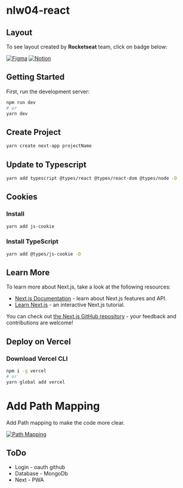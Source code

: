 # nlw04-react

## Layout

To see layout created by **Rocketseat** team, click on badge below:

<a href="https://www.figma.com/file/UnPgRXKJulEvLAq3qkfRQX/Move.it-1.0" target="_blank"><img alt="Figma" src="https://shields.io/badge/figma-red"/></a>
<a href="https://www.notion.so/Configura-es-do-ambiente-React-76f2963a042f45b9b9b567a2795945b8" target="_blank"><img alt="Notion" src="https://shields.io/badge/notion-white"/></a>


## Getting Started

First, run the development server:

```bash
npm run dev
# or
yarn dev
```

## Create Project

```bash
yarn create next-app projectName
```

## Update to Typescript

```bash
yarn add typescript @types/react @types/react-dom @types/node -D
```

## Cookies

### Install
```bash
yarn add js-cookie
```

### Install TypeScript
```bash
yarn add @types/js-cookie -D
```

## Learn More

To learn more about Next.js, take a look at the following resources:

- [Next.js Documentation](https://nextjs.org/docs) - learn about Next.js features and API.
- [Learn Next.js](https://nextjs.org/learn) - an interactive Next.js tutorial.

You can check out [the Next.js GitHub repository](https://github.com/vercel/next.js/) - your feedback and contributions are welcome!

## Deploy on Vercel

### Download Vercel CLI
```bash
npm i -g vercel
# or
yarn global add vercel
```

# Add Path Mapping

Add Path mapping to make the code more clear. 

<a href="https://blog.rocketseat.com.br/path-mapping-typescript/" target="_blank"><img alt="Path Mapping" src="https://shields.io/badge/Path%20Mapping-white"/></a>

## ToDo

* Login - oauth github
* Database - MongoDb
* Next - PWA
